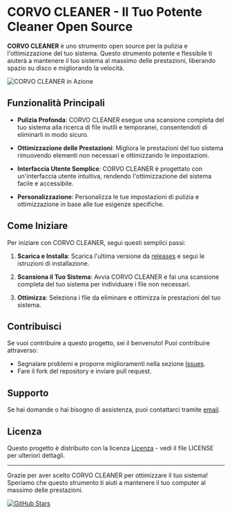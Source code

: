 # CORVO CLEANER - Il Tuo Potente Cleaner Open Source

**CORVO CLEANER** è uno strumento open source per la pulizia e l'ottimizzazione del tuo sistema. Questo strumento potente e flessibile ti aiuterà a mantenere il tuo sistema al massimo delle prestazioni, liberando spazio su disco e migliorando la velocità.

![CORVO CLEANER in Azione](![image](https://github.com/FrancescoCorvetti/BOOSTED-PRESET-CLEANER/assets/149190275/cf353801-cd6b-4172-8bb4-d4e6e10ce3ce)
)

## Funzionalità Principali

- **Pulizia Profonda**: CORVO CLEANER esegue una scansione completa del tuo sistema alla ricerca di file inutili e temporanei, consentendoti di eliminarli in modo sicuro.

- **Ottimizzazione delle Prestazioni**: Migliora le prestazioni del tuo sistema rimuovendo elementi non necessari e ottimizzando le impostazioni.

- **Interfaccia Utente Semplice**: CORVO CLEANER è progettato con un'interfaccia utente intuitiva, rendendo l'ottimizzazione del sistema facile e accessibile.

- **Personalizzazione**: Personalizza le tue impostazioni di pulizia e ottimizzazione in base alle tue esigenze specifiche.

## Come Iniziare

Per iniziare con CORVO CLEANER, segui questi semplici passi:

1. **Scarica e Installa**: Scarica l'ultima versione da [releases](link-to-releases) e segui le istruzioni di installazione.

2. **Scansiona il Tuo Sistema**: Avvia CORVO CLEANER e fai una scansione completa del tuo sistema per individuare i file non necessari.

3. **Ottimizza**: Seleziona i file da eliminare e ottimizza le prestazioni del tuo sistema.

## Contribuisci

Se vuoi contribuire a questo progetto, sei il benvenuto! Puoi contribuire attraverso:

- Segnalare problemi e proporre miglioramenti nella sezione [Issues](link-to-issues).
- Fare il fork del repository e inviare pull request.

## Supporto

Se hai domande o hai bisogno di assistenza, puoi contattarci tramite [email](mailto:your-email@example.com).

## Licenza

Questo progetto è distribuito con la licenza [Licenza](LICENSE) - vedi il file LICENSE per ulteriori dettagli.

---

Grazie per aver scelto CORVO CLEANER per ottimizzare il tuo sistema! Speriamo che questo strumento ti aiuti a mantenere il tuo computer al massimo delle prestazioni.

[![GitHub Stars](https://img.shields.io/github/stars/your-username/your-repo.svg)](https://github.com/your-username/your-repo/stargazers)
